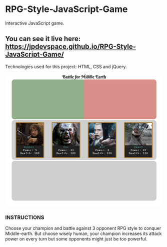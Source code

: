 # RPG-Style-JavaScript-Game

Interactive JavaScript game. 

## You can see it live here: https://jpdevspace.github.io/RPG-Style-JavaScript-Game/

Technologies used for this project: HTML, CSS and jQuery. 

![alt text][screenshot]

[screenshot]: https://github.com/jpdevspace/RPG-Style-JavaScript-Game/blob/master/assets/imgs/gameScreenshot.png "Game Screenshot"

### INSTRUCTIONS

Choose your champion and battle against 3 opponent RPG style to conquer Middle-earth. But choose wisely human, your champion increases its attack power on every turn but some opponents might just be too powerful.
